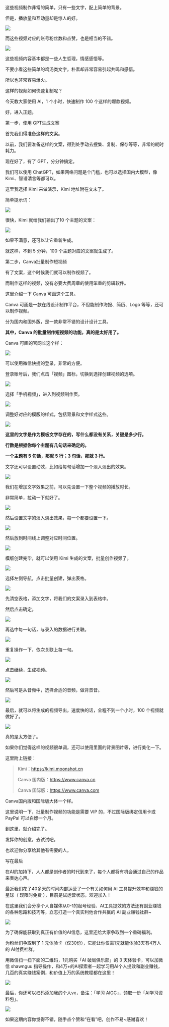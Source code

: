 这些视频制作非常的简单，只有一些文字，配上简单的背景。

但是，播放量和互动量却是惊人的好。

![](https://mmbiz.qpic.cn/sz_mmbiz_png/HrfwCMsXyvZzl5ZLnRJBiby7thbJiaiaibdiarSqxHO5x2qhjF5DjM1WJFjD2PtGhlYf4C2bhmNg07iaeIQpXqbkkibrg/640?wx_fmt=png&from=appmsg)

而这些视频对应的账号粉丝数和点赞，也是相当的不错。

![](https://mmbiz.qpic.cn/sz_mmbiz_png/HrfwCMsXyvZzl5ZLnRJBiby7thbJiaiaibdiabwhWVAnJPib3icn8eYhj2JakSV1qWmYNxvShIpXFYlKtT9mWYwP4NSEQ/640?wx_fmt=png&from=appmsg)

这些视频内容基本都是一些人生哲理，情感感悟等。

不要小看这些简单的鸡汤类文字，朴素却非常容易引起共鸣和感悟。

所以也非常容易爆火。

这样的视频如何快速复制呢？

今天教大家使用 AI，1 个小时，快速制作 100 个这样的爆款视频。

好，进入正题。

第一步，使用 GPT生成文案

首先我们得准备这样的文案。

以前，我们要准备这样的文案，得到处手动去搜集、复制、保存等等，非常的耗时耗力。

现在好了，有了 GPT，分分钟搞定。

我们可以使用 ChatGPT，如果网络问题是个门槛，也可以选择国内大模型，像 Kimi、智谱清言等都可以。

这里我选择 Kimi 来做演示，Kimi 地址附在文末了。

简单提示词：

![](https://mmbiz.qpic.cn/sz_mmbiz_png/HrfwCMsXyvZzl5ZLnRJBiby7thbJiaiaibdiaeOECnO8hGunJNMjibCDM2r6E7RFPO5AgiaqvfIDyPpdvdDLmTDP9zicFg/640?wx_fmt=png&from=appmsg)

很快，Kimi 就给我们输出了10 个主题的文案：

![](https://mmbiz.qpic.cn/sz_mmbiz_png/HrfwCMsXyvZzl5ZLnRJBiby7thbJiaiaibdiaXX6w2ArnSrDSnX6zufKj4lzA3FWVt2qw8viczgsU0lqbDYNpzxuhyLg/640?wx_fmt=png&from=appmsg)

如果不满意，还可以让它重新生成。

就这样，不到 5 分钟，100 个主题对应的文案就生成了。

第二步，Canva批量制作短视频

有了文案，这个时候我们就可以制作视频了。

而制作这样的视频，没有必要大费周章的使用笨重的剪辑软件。

这里介绍一下 Canva 可画这个工具。

Canva 可画是一款在线设计制作平台，不但能制作海报、简历、Logo 等等，还可以制作视频。

分为国内和国外版，是一款非常不错的设计设计工具。

**其中，Canva 的批量制作短视频的功能，真的是太好用了。** 

Canva 可画的官网长这个样：

![](https://mmbiz.qpic.cn/sz_mmbiz_png/HrfwCMsXyvZzl5ZLnRJBiby7thbJiaiaibdiaqR5a7H8wnN2V6EkwOEoYzSsZoGcUHsOC7NlOo38r0nnXjbFk4C6zww/640?wx_fmt=png&from=appmsg)

可以使用微信快捷的登录，非常的方便。

登录账号后，我们点击「视频」图标，切换到选择创建视频的选项。

![](https://mmbiz.qpic.cn/sz_mmbiz_png/HrfwCMsXyvZzl5ZLnRJBiby7thbJiaiaibdiapWiaYlDTMn1kOxF6cyEvYvE5Oibu4ImmzWhT0ia69MYESgfp44mPXBW8A/640?wx_fmt=png&from=appmsg)

选择「手机视频」，进入到视频制作页。

![](https://mmbiz.qpic.cn/sz_mmbiz_png/HrfwCMsXyvZzl5ZLnRJBiby7thbJiaiaibdiaFrXJSPvRYYpXkVjBTSwbpLTt1QPA5ALhBI409SZeVXULY6CR26GX8A/640?wx_fmt=png&from=appmsg)

调整好对应的模版的样式，包括背景和文字样式这些。

![](https://mmbiz.qpic.cn/sz_mmbiz_png/HrfwCMsXyvZzl5ZLnRJBiby7thbJiaiaibdiadWW0ejxIK37c3FpgHfILttDyiaET2czFbVHYCYgSBYSGMrgGiaIFP3CQ/640?wx_fmt=png&from=appmsg)

**这里的文字是作为模板文字存在的，写什么都没有关系，关键是多少行。** 

**行数是根据你每个主题有几句话来确定的。** 

**一个主题有 5 句话，那就 5 行；3 句话，那就 3 行。** 

文字还可以设置动效，比如给每句话增加一个淡入淡出的效果。

![](https://mmbiz.qpic.cn/sz_mmbiz_png/HrfwCMsXyvZzl5ZLnRJBiby7thbJiaiaibdia0854J1wu6hE2JT9yrTH8iaNuCUcAY6oviciaLtmRQKM1bVPArOfYCJccg/640?wx_fmt=png&from=appmsg)

我们在增加文字效果之前，可以先设置一下整个视频的播放时长。

非常简单，拉动一下就好了。

![](https://mmbiz.qpic.cn/sz_mmbiz_png/HrfwCMsXyvZzl5ZLnRJBiby7thbJiaiaibdias4JSMR7neTAYg4w9ibnGOuqqnqtGUjibfwKFuhHIX9XichSJnclYDcBYQ/640?wx_fmt=png&from=appmsg)

然后设置文字的淡入淡出效果，每一个都要设置一下。

![](https://mmbiz.qpic.cn/sz_mmbiz_png/HrfwCMsXyvZzl5ZLnRJBiby7thbJiaiaibdiautyoSK2jkKH8YKkDaWbWTJX1lXJPoSSCIaEqTQbZU9mqqQGFVz1ibkA/640?wx_fmt=png&from=appmsg)

然后放到时间线上调整对应时间位置。

![](https://mmbiz.qpic.cn/sz_mmbiz_png/HrfwCMsXyvZzl5ZLnRJBiby7thbJiaiaibdia8nhBHibEibnBhoIqicjxV6t71mCk6neTcuF1QiclNjOnlFFXcp0SI4SVZQ/640?wx_fmt=png&from=appmsg)

模版创建完毕，就可以使用 Kimi 生成的文案，批量创作视频了。

![](https://mmbiz.qpic.cn/sz_mmbiz_png/HrfwCMsXyvZzl5ZLnRJBiby7thbJiaiaibdiaiaR1sE8atZj79jgZjH5kvsmJkw20cRPGibRGkHqZU6beyrPKyMibYbrwA/640?wx_fmt=png&from=appmsg)

选择左侧导航，点击批量创建，弹出表格。

![](https://mmbiz.qpic.cn/sz_mmbiz_png/HrfwCMsXyvZzl5ZLnRJBiby7thbJiaiaibdia2adRLyTLxGaJtLKKpvlIPvnVgrpGRXhMPnWic8jDzMickHNUn6WgWHvg/640?wx_fmt=png&from=appmsg)

先清空表格，添加文字，将我们的文案录入到表格中。

然后点击确定。

![](https://mmbiz.qpic.cn/sz_mmbiz_png/HrfwCMsXyvZzl5ZLnRJBiby7thbJiaiaibdiawdSNJgEPyofVt7FaOK7AyPS6iaEPwIyICbaQnXep06vEGicJL1HpUVDg/640?wx_fmt=png&from=appmsg)

再选中每一句话，与录入的数据进行关联。

![](https://mmbiz.qpic.cn/sz_mmbiz_png/HrfwCMsXyvZzl5ZLnRJBiby7thbJiaiaibdiaqn5D055KLNwnZbBjEYfNp9njHaicTVFaicGzXQX1JRGuGS3Ymn1Ml4Uw/640?wx_fmt=png&from=appmsg)

重复操作一下，依次关联上每一句。

![](https://mmbiz.qpic.cn/sz_mmbiz_png/HrfwCMsXyvZzl5ZLnRJBiby7thbJiaiaibdia62TDmyvnoDiaZAraG6lm4hJDBB273GqbWc6ub9NibM7mucm6RaicVWflA/640?wx_fmt=png&from=appmsg)

点击继续，生成视频。

![](https://mmbiz.qpic.cn/sz_mmbiz_png/HrfwCMsXyvZzl5ZLnRJBiby7thbJiaiaibdiay24546icAcfYvxQWWB63OpGY3j0UQ4TL08jLx2TN7WJMhk5ZTBbU3Lw/640?wx_fmt=png&from=appmsg)

然后可是从音频中，选择合适的音频，做背景音。

![](https://mmbiz.qpic.cn/sz_mmbiz_png/HrfwCMsXyvZzl5ZLnRJBiby7thbJiaiaibdia245GE9gTKcyb64769QKIGlictVzWTqV9oEll5FWCYgQYjiabyZH8AicRQ/640?wx_fmt=png&from=appmsg)

最后，就可以将生成的视频导出，速度快的话，全程不到一个小时，100 个视频就做好了。

![](https://mmbiz.qpic.cn/sz_mmbiz_png/HrfwCMsXyvZzl5ZLnRJBiby7thbJiaiaibdiamdHG5b2HuVsoTw12gr1ySOgqaUdbvHf00POXGJY5ctoVL3QIY3oUQw/640?wx_fmt=png&from=appmsg)

真的是太方便了。

如果你们觉得这样的视频很单调，还可以使用里面的背景图片等，进行美化一下。

这里附上链接：

> Kimi：https://kimi.moonshot.cn
> 
> Canva 国内版：https://www.canva.cn
> 
> Canva 国际版：https://www.canva.com

Canva国内版和国际版大体一个样。

这里说明一下，批量制作视频的功能是需要 VIP 的，不过国际版绑定信用卡或 PayPal 可以白嫖一个月。

到这里，就介绍完了。

发挥你的创意，去试试吧。

也欢迎你分享给其他有需要的人。

写在最后

在AI的加持下，人人都是创作者的时代到来了，每个人都将有机会通过自己的作品来表达心声。

最近我们花了40多天的时间内部运营了一个有关如何用 AI 工具提升效率和赚钱的星球（ 现限时免费 ），目前是试运营状态，欢迎加入！

在这里我们会分享个人自媒体从0-1的起号经验、AI工具提效的方法还有副业赚钱的各种思路和技巧等，立志打造一个真实利他合作共赢的 AI 副业赚钱社群~

![](https://mmbiz.qpic.cn/sz_mmbiz_png/HrfwCMsXyvZzl5ZLnRJBiby7thbJiaiaibdiacmuqCKenkUPZTyX5jEKr1jqKA7eevOMQdnOrDUNoicp9AAytqdqSKqA/640?wx_fmt=png&from=appmsg)

为了确保能获取到真正有价值的AI信息，这里还给大家争取到一个重磅福利。

为粉丝们争取到了 1 元体验卡（仅30份），它能让你仅需1元就能体验3天有4万人的 AI付费社群。

用微信扫一扫下面的二维码，1元购买「AI 破局俱乐部」的 3 天体验卡，可以加微信 shawnguu 指导操作，和4万+的AI探索者一起学习用AI个人提效和副业赚钱，几百的真实赚钱案例，和价值上万的系统教程都在这里！

![](https://mmbiz.qpic.cn/sz_mmbiz_png/HrfwCMsXyvZzl5ZLnRJBiby7thbJiaiaibdiad66e4OG8ODDZV5MfwUjZzAacRE0wYRynQlolcqJGdqX9XtboibBjWXg/640?wx_fmt=png&from=appmsg)

最后，你还可以扫码添加我的个人vx，备注：「学习 AIGC」，领取一份「AI学习资料包」。

![](https://mmbiz.qpic.cn/sz_mmbiz_png/HrfwCMsXyvZzl5ZLnRJBiby7thbJiaiaibdia8T1Y6kICajM5LCbtxvTOuxXpBAbPNQ5K7RwA3w5rsPFRQN6dfPwlug/640?wx_fmt=png&from=appmsg)

如果这期内容你觉得不错，随手点个赞和“在看”吧，创作不易~感谢喜欢！